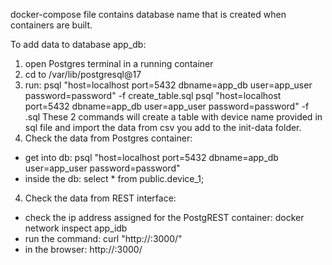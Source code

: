 docker-compose file contains database name that is created when containers are built.

To add data to database app_db: 
1. open Postgres terminal in a running container
2. cd to /var/lib/postgresql@17
2. run: 
psql "host=localhost port=5432 dbname=app_db user=app_user password=password" -f create_table.sql
psql "host=localhost port=5432 dbname=app_db user=app_user password=password" -f <file with data>.sql
These 2 commands will create a table with device name provided in sql file and import the data from csv you add to the init-data folder.
3. Check the data from Postgres container: 
- get into db: psql "host=localhost port=5432 dbname=app_db user=app_user password=password"
- inside the db: select * from public.device_1;
4. Check the data from REST interface:
- check the ip address assigned for the PostgREST container: docker network inspect app_idb
- run the command: curl "http://<ip address of postgrest server>:3000/<table name>"
- in the browser: http://<ip address of postgrest server>:3000/<table name>
